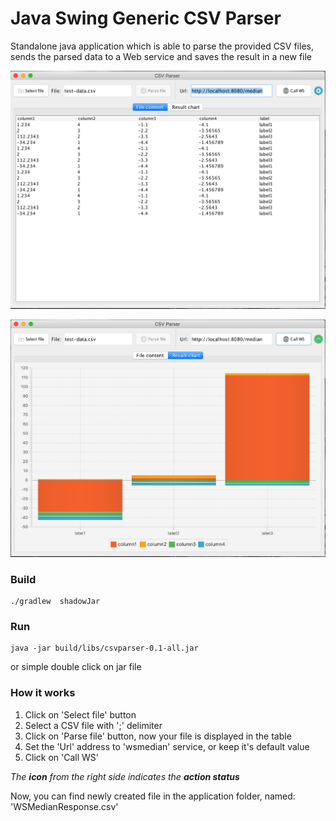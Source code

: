 # Java Swing Generic CSV Parser

Standalone java application which is able to parse the provided CSV files, sends the parsed data to a Web service and saves the result in a new file

[<img src="doc/csvparser-main.png">](doc/csvparser-main.png)


[<img src="doc/csvparser-chart.png">](doc/csvparser-chart.png)

### Build

```shell
./gradlew  shadowJar 
```

### Run

```shell
java -jar build/libs/csvparser-0.1-all.jar
```

or simple double click on jar file


### How it works

1. Click on 'Select file' button
2. Select a CSV file with ';' delimiter
3. Click on 'Parse file' button, now your file is displayed in the table
4. Set the 'Url' address to 'wsmedian' service, or keep it's default value 
5. Click on 'Call WS'

_The **icon** from the right side indicates the **action status**_

Now, you can find newly created file in the application folder, named: 'WSMedianResponse.csv' 

##
